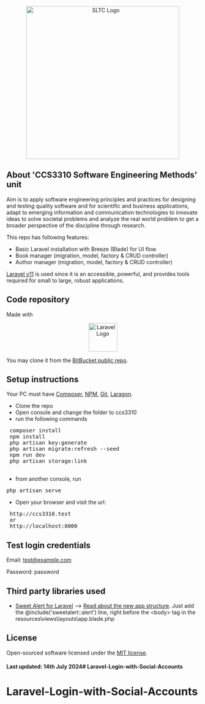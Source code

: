 <p align="center"><a href="https://sltc.ac.lk/" target="_blank"><img src="https://lms.sltc.ac.lk/pluginfile.php/1/theme_moove/logo/1720331546/SLTC%20LOGO%202022%20500px%20X%20500px%20%281%29.png" width="400" alt="SLTC Logo"></a></p>

## About 'CCS3310 Software Engineering Methods' unit

Aim is to apply software engineering principles and practices for designing and testing quality software and for scientific and business applications, adapt to emerging information and communication technologies to innovate ideas to solve societal problems and analyze the real world problem to get a broader perspective of the discipline through research.

This repo has following features:

- Basic Laravel installation with Breeze (Blade) for UI flow
- Book manager (migration, model, factory & CRUD controller)
- Author manager (migration, model, factory & CRUD controller)

[Laravel v11](https://laravel.com) is used since it is an accessible, powerful, and provides tools required for small to large, robust applications.



## Code repository
Made with
<p align="center"><a href="https://laravel.com" target="_blank"><img src="https://raw.githubusercontent.com/laravel/art/master/logo-lockup/5%20SVG/2%20CMYK/1%20Full%20Color/laravel-logolockup-cmyk-red.svg" height="75" alt="Laravel Logo"></a></p>

You may clone it from the [BitBucket public repo](https://bitbucket.org/az-sltc/ccs3310-2024.git).

## Setup instructions
Your PC must have [Composer](https://getcomposer.org/download/), [NPM](https://nodejs.org/en/download/package-manager), [Git](https://git-scm.com/downloads), [Laragon](https://laragon.org/download/).

 - Clone the repo
 - Open console and change the folder to ccs3310
 - run the following commands
 <pre>
 composer install
 npm install
 php artisan key:generate
 php artisan migrate:refresh --seed
 npm run dev
 php artisan storage:link
 </pre>
 - from another console, run 
 <pre>php artisan serve</pre>
 - Open your browser and visit the url: 
 <pre>
 http://ccs3310.test
 or
 http://localhost:8000</pre>

## Test login credentials
Email: test@example.com

Password: password


## Third party libraries used
- [Sweet Alert for Laravel](https://realrashid.github.io/sweet-alert/) --> [Read about the new app structure](https://laravel.com/docs/11.x/upgrade#publishing-service-providers). Just add the @include('sweetalert::alert') line, right before the \<body> tag in the resources\views\layouts\app.blade.php

## License

Open-sourced software licensed under the [MIT license](https://opensource.org/licenses/MIT).

#### Last updated: 14th July 2024# Laravel-Login-with-Social-Accounts
# Laravel-Login-with-Social-Accounts
